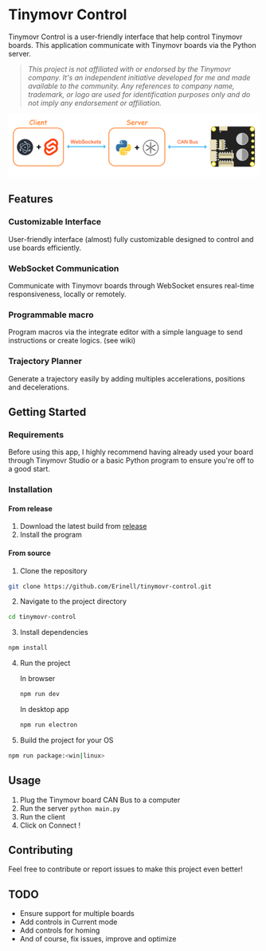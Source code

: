 # Tinymovr Control
Tinymovr Control is a user-friendly interface that help control Tinymovr boards. This application communicate with Tinymovr boards via the Python server.

>*This project is not affiliated with or endorsed by the Tinymovr company. It's an independent initiative developed for me and made available to the community.
Any references to company name, trademark, or logo are used for identification purposes only and do not imply any endorsement or affiliation.*

![Coms](docs/coms.png?raw=true)

## Features

### Customizable Interface
User-friendly interface (almost) fully customizable designed to control and use boards efficiently.
### WebSocket Communication
Communicate with Tinymovr boards through WebSocket ensures real-time responsiveness, locally or remotely.
### Programmable macro
Program macros via the integrate editor with a simple language to send instructions or create logics. (see wiki)
### Trajectory Planner
Generate a trajectory easily by adding multiples accelerations, positions and decelerations.

## Getting Started

### Requirements
Before using this app, I highly recommend having already used your board through Tinymovr Studio or a basic Python program to ensure you're off to a good start.

### Installation
#### From release
1. Download the latest build from [release](https://github.com/Erinell/tinymovr-control/releases)
2. Install the program

#### From source
1. Clone the repository
```bash
git clone https://github.com/Erinell/tinymovr-control.git
```

2. Navigate to the project directory
```bash
cd tinymovr-control
```

3. Install dependencies
```bash
npm install
```

4. Run the project

    In browser
    ```bash
    npm run dev
    ```
    In desktop app
    ```bash
    npm run electron
    ```

5. Build the project for your OS
```bash
npm run package:<win|linux>
```

## Usage
1. Plug the Tinymovr board CAN Bus to a computer
2. Run the server `python main.py`
3. Run the client
4. Click on Connect !

## Contributing
Feel free to contribute or report issues to make this project even better!

## TODO
- Ensure support for multiple boards
- Add controls in Current mode
- Add controls for homing
- And of course, fix issues, improve and optimize